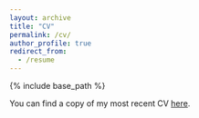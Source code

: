 ```yaml
---
layout: archive
title: "CV"
permalink: /cv/
author_profile: true
redirect_from:
  - /resume
---
```


{% include base_path %}

You can find a copy of my most recent CV [here](http://cdinkel.github.io/files/Christopher_Dinkel_CV_10_5_2020.pdf).
